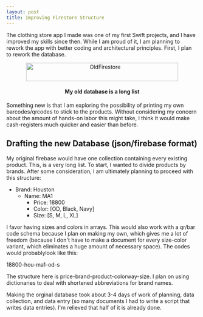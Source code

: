```yaml
---
layout: post
title: Improving Firestore Structure
---
```


The clothing store app I made was one of my first Swift projects, and I have improved my skills since then. While I am proud of it, I am planning to rework the 
app with better coding and architectural principles. First, I plan to rework the database.


<div align="center">
<img src="{{ site.baseurl }}/images/Old_firestore.png" alt="OldFirestore" width="400" height="48"/>
<h4>My old database is a long list</h4>
</div>


Something new is that I am exploring the possibility of printing my own barcodes/qrcodes to stick to the products. Without considering my concern about the 
amount of hands-on labor this might take, I think it would make cash-registers much quicker and easier than before. 

<h2>Drafting the new Database (json/firebase format)</h2>

My original firebase would have one collection containing every existing product. This, is a very long list. To start, I wanted to divide products by
brands. After some consideration, I am ultimately planning to proceed with this structure:

- Brand:  Houston
    - Name:   MA1
        - Price:      18800
        - Color:     [OD, Black, Navy]
        - Size:       [S, M, L, XL]

I favor having sizes and colors in arrays. This would also work with a qr/bar code schema because I plan on making my own, which gives me a lot of freedom 
(because I don't have to make a document for every size-color variant, which eliminates a huge amount of necessary space). 
The codes would probablylook like this:

18800-hou-ma1-od-s

The structure here is price-brand-product-colorway-size. I plan on using dictionaries to deal with shortened abbreviations for brand names. 

Making the orginal database took about 3-4 days of work of planning, data collection, 
and data entry (so many documents I had to write a script that writes data entries). I'm relieved that half of it is already done.
